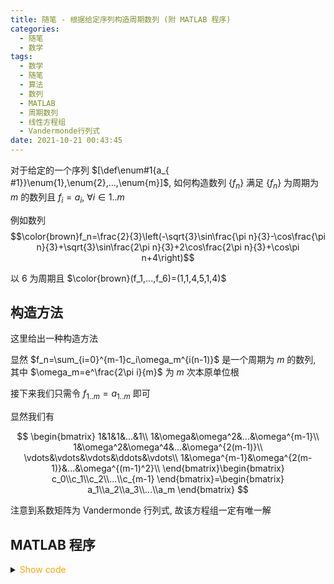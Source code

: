 ```yaml
---
title: 随笔 - 根据给定序列构造周期数列 (附 MATLAB 程序)
categories:
  - 随笔
  - 数学
tags:
  - 数学
  - 随笔
  - 算法
  - 数列
  - MATLAB
  - 周期数列
  - 线性方程组
  - Vandermonde行列式
date: 2021-10-21 00:43:45
---
```


对于给定的一个序列 $[\def\enum#1{a_{ #1}}\enum{1},\enum{2},...,\enum{m}]$, 如何构造数列 $\{f_n\}$ 满足 $\{f_n\}$ 为周期为 $m$ 的数列且 $f_i=a_i,~\forall i\in 1..m$

例如数列
$$\color{brown}f_n=\frac{2}{3}\left(-\sqrt{3}\sin\frac{\pi n}{3}-\cos\frac{\pi n}{3}+\sqrt{3}\sin\frac{2\pi n}{3}+2\cos\frac{2\pi n}{3}+\cos\pi n+4\right)$$

以 6 为周期且 $\color{brown}(f_1,...,f_6)=(1,1,4,5,1,4)$

<!-- more -->

## 构造方法

这里给出一种构造方法

显然 $f_n=\sum_{i=0}^{m-1}c_i\omega_m^{i(n-1)}$ 是一个周期为 $m$ 的数列, 其中 $\omega_m=e^\frac{2\pi i}{m}$ 为 $m$ 次本原单位根

接下来我们只需令 $f_{1..m}=a_{1..m}$ 即可

显然我们有

$$
\begin{bmatrix}
  1&1&1&...&1\\
  1&\omega&\omega^2&...&\omega^{m-1}\\
  1&\omega^2&\omega^4&...&\omega^{2(m-1)}\\
  \vdots&\vdots&\vdots&\ddots&\vdots\\
  1&\omega^{m-1}&\omega^{2(m-1)}&...&\omega^{(m-1)^2}\\
\end{bmatrix}\begin{bmatrix}
  c_0\\c_1\\c_2\\...\\c_{m-1}
\end{bmatrix}=\begin{bmatrix}
  a_1\\a_2\\a_3\\...\\a_m
\end{bmatrix}
$$

注意到系数矩阵为 Vandermonde 行列式, 故该方程组一定有唯一解

## MATLAB 程序

<details>
<summary><font color='orange'>Show code</font></summary>

```matlab cycle_sequence_generator.m
function outputFunc = cycle_sequence_generator(sequence)
    %CYCLE_SEQUENCE_GENERATOR
    %    generate a symfun $f(n)$ with given vector
    % $s$, which subject to $f(n)=f(n-l), \forall n>l$ and
    % $f(n)=s(n), \forall 1\leq n\leq l$, assume $|s|=l$
    %
    % Syntax: outputFunc = cycle_sequence_generator(sequence)
    %     sequence: given vector $s$
    %     outputFunc: $f(n)$

    % @Author: Tifa
    % @LastEditTime: 2021-10-21 00:43:45

    if (~isvector(sequence))
        error("sequence should be a vector");
    end

    if (isrow(sequence))
        sequence = sequence';
    end

    N = length(sequence);

    syms w a(n)

    w = sym(cos(2 * pi / N) + 1i * sin(2 * pi / N));
    W = simplify(cumprod(ones(1, N) * w) ./ w);
    a(n) = simplify((W.^(n - 1)) * (fliplr(vander(W))^(-1) * sequence));

    outputFunc = a;
end
```

</details>
